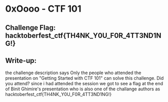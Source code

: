 # 0xOooo - CTF 101

## Challenge Flag: hacktoberfest_ctf{TH4NK_Y0U_F0R_4TT3ND1NG!}

## Write-up:

the challenge description says Only the people who attended the presentation on "Getting Started with CTF 101" can solve this challenge. Did you attend?
since i had attended the session we got to see a flag at the end of Binit Ghimire's presentation who is also one of the challange authors as hacktoberfest_ctf{TH4NK_Y0U_F0R_4TT3ND1NG!}

